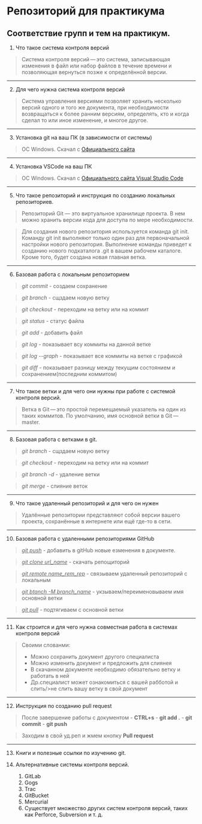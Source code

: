 # Репозиторий для практикума
## Соответствие групп и тем на практикум.

1. Что такое система контроля версий

>Система контроля версий — это система, записывающая изменения в файл или набор файлов в течение времени и позволяющая вернуться позже к определённой версии.
***

2. Для чего нужна система контроля версий

>Система управления версиями позволяет хранить несколько версий одного и того же документа, при необходимости возвращаться к более ранним версиям, определять, кто и когда сделал то или иное изменение, и многое другое.
***
3. Установка git на ваш ПК (в зависимости от системы)
>ОС Windows. Скачал с [Официального сайта](https://git-scm.com/ "скачать Git")
***
4. Установка VSCode на ваш ПК
>ОС Windows. Скачал с [Официального сайта Visual Studio Code](https://code.visualstudio.com/download "скачаьт VS Code")
---
5. Что такое репозиторий и инструкция по созданию локальных репозиториев.
>Репозиторий Git — это виртуальное хранилище проекта. В нем можно хранить версии кода для доступа по мере необходимости.

>Для создания нового репозитория используется команда git init. Команду git init выполняют только один раз для первоначальной настройки нового репозитория. Выполнение команды приведет к созданию нового подкаталога .git в вашем рабочем каталоге. Кроме того, будет создана новая главная ветка.
---
6. Базовая работа с локальным репозиторием

>_git commit_ - создаем сохранение

>_git branch_ - сщздаем новую ветку

>_git checkout_ - переходим на ветку или на коммит

>_git status_ - статус файла

>_git add_ - добавить файл

>_git log_ - показывает всу коммиты на данной ветке

>_git log --graph_ - показывает все коммиты на ветке с графикой

>_git diff_ - показывает разницу между текущим состоянием и сохранением(последним коммитом)
---
7. Что такое ветки и для чего они нужны при работе с системой контроля версий.
>Ветка в Git — это простой перемещаемый указатель на один из таких коммитов. По умолчанию, имя основной ветки в Git — master.
---
8. Базовая работа с ветками в git.
>_git branch_ - сщздаем новую ветку

>_git checkout_ - переходим на ветку или на коммит

>_git branch -d_ - удаление ветки

>_git merge_ - слияние веток

---
9. Что такое удаленный репозиторий и для чего он нужен
>Удалённые репозитории представляют собой версии вашего проекта, сохранённые в интернете или ещё где-то в сети.
---
10. Базовая работа с удаленными репозиториями GitHub
><u>_git push_</u> - добавить в gitHub новые езменения в документе.

><u>_git clone url_name_</u> - скачать репощиторий

><u>_git remote name_rem_rep_</u> - связываем удаленный репозиторий с локальным

><u>_git btanch -M branch_name_</u> - укзываем/переименовываем имя основной ветки

><u>_git pull_</u> - подтягиваем с основной ветки
---
11. Как строится и для чего нужна совместная работа в 
системах контроля версий
>Своими слованми:
>- Можно сохранить документ другого специалиста
>- Можно изменить документ и предложить для слиянея
>- В скачанном документе необходимо обязательно ветку и работать в ней
>- Др.специалист может ознакомиться с вашей рабботой и слить/>не слить вашу ветку в свой документ
---
12. Инструкция по созданию pull request
>После завершение работы с документом - **CTRL+s** - **git add .** - **git commit** - **git push**

>Заходим в свой уд.реп и жмем кнопку **Pull request**
---

13. Книги и полезные ссылки по изучению git.


14. Альтернативные системы контроля версий.
    1. GitLab
    2. Gogs
    3. Trac
    4. GitBucket
    5. Mercurial
    6. Существует множество других систем контроля версий, таких как Perforce, Subversion и т. д.